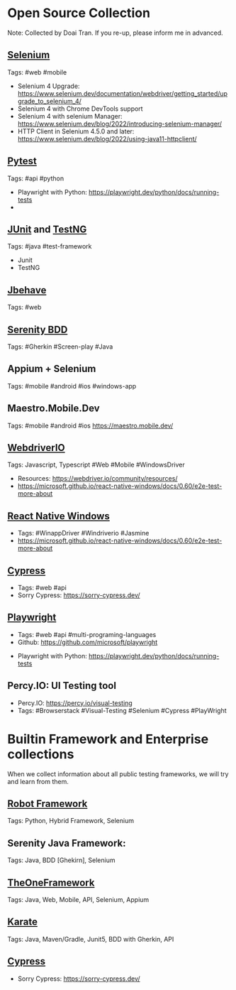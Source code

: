 # Open Source Collection
Note: Collected by Doai Tran. If you re-up, please inform me in advanced.

## [Selenium](https://www.selenium.dev/)
Tags: #web #mobile
+ Selenium 4 Upgrade: https://www.selenium.dev/documentation/webdriver/getting_started/upgrade_to_selenium_4/
+ Selenium 4 with Chrome DevTools support
+ Selenium 4 with selenium Manager: https://www.selenium.dev/blog/2022/introducing-selenium-manager/
+ HTTP Client in Selenium 4.5.0 and later: https://www.selenium.dev/blog/2022/using-java11-httpclient/
  
## [Pytest](https://docs.pytest.org/en/7.4.x/)
Tags: #api #python
+ Playwright with Python: https://playwright.dev/python/docs/running-tests
+ 
## [JUnit](https://junit.org/junit5/) and [TestNG](https://testng.org/doc/)
Tags: #java #test-framework
- Junit
- TestNG

## [Jbehave](https://jbehave.org/)
Tags: #web 

## [Serenity BDD](https://serenity-bdd.info/)
Tags: #Gherkin #Screen-play #Java

## Appium + Selenium
Tags: #mobile #android #ios #windows-app

## Maestro.Mobile.Dev
Tags: #mobile #android #ios
https://maestro.mobile.dev/

## [WebdriverIO](https://webdriver.io)
Tags: Javascript, Typescript #Web #Mobile #WindowsDriver
- Resources: https://webdriver.io/community/resources/
- https://microsoft.github.io/react-native-windows/docs/0.60/e2e-test-more-about

## [React Native Windows](https://microsoft.github.io/react-native-windows/versions)
- Tags: #WinappDriver #Windriverio #Jasmine
- https://microsoft.github.io/react-native-windows/docs/0.60/e2e-test-more-about

## [Cypress](https://www.cypress.io/)
- Tags: #web #api
- Sorry Cypress: https://sorry-cypress.dev/

## [Playwright](https://playwright.dev/)
- Tags: #web #api #multi-programing-languages
- Github: https://github.com/microsoft/playwright
+ Playwright with Python: https://playwright.dev/python/docs/running-tests

## Percy.IO: UI Testing tool
+ Percy.IO: https://percy.io/visual-testing
+ Tags: #Browserstack #Visual-Testing #Selenium #Cypress #PlayWright

# Builtin Framework and Enterprise  collections
When we collect information about all public testing frameworks, we will try and learn from them. 

## [Robot Framework](https://robotframework.org/)
Tags: Python, Hybrid Framework, Selenium

## Serenity Java Framework:
Tags: Java, BDD [Ghekirn], Selenium

## [TheOneFramework](https://github.com/amuthansakthivel/TheOneFramework)
Tags: Java, Web, Mobile, API, Selenium, Appium

## [Karate](https://github.com/karatelabs/karate)
Tags: Java, Maven/Gradle, Junit5,  BDD with Gherkin, API

## [Cypress](https://www.cypress.io/)
- Sorry Cypress: https://sorry-cypress.dev/
